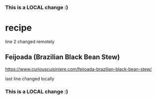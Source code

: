 ### This is a LOCAL change :)
# recipe
line 2 changed remotely
## Feijoada (Brazilian Black Bean Stew)

 https://www.curiouscuisiniere.com/feijoada-brazilian-black-bean-stew/

last line changed locally
### This is a LOCAL change :)